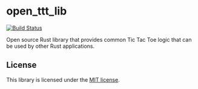 # open_ttt_lib
[![Build Status](https://travis-ci.com/j-richey/open_ttt_lib.svg?branch=master)](https://travis-ci.com/j-richey/open_ttt_lib)

Open source Rust library that provides common Tic Tac Toe logic that can be used
by other Rust applications.

## License
This library is licensed under the [MIT license](LICENSE.txt).
